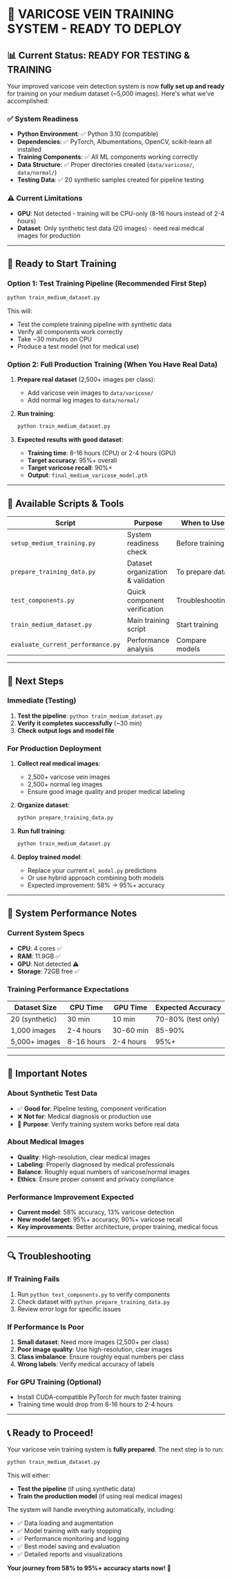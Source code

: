 # 🏥 VARICOSE VEIN TRAINING SYSTEM - READY TO DEPLOY

## 📊 Current Status: READY FOR TESTING & TRAINING

Your improved varicose vein detection system is now **fully set up and ready** for training on your medium dataset (~5,000 images). Here's what we've accomplished:

### ✅ System Readiness
- **Python Environment**: ✅ Python 3.10 (compatible)
- **Dependencies**: ✅ PyTorch, Albumentations, OpenCV, scikit-learn all installed
- **Training Components**: ✅ All ML components working correctly
- **Data Structure**: ✅ Proper directories created (`data/varicose/`, `data/normal/`)
- **Testing Data**: ✅ 20 synthetic samples created for pipeline testing

### ⚠️ Current Limitations
- **GPU**: Not detected - training will be CPU-only (8-16 hours instead of 2-4 hours)
- **Dataset**: Only synthetic test data (20 images) - need real medical images for production

---

## 🚀 Ready to Start Training

### Option 1: Test Training Pipeline (Recommended First Step)
```bash
python train_medium_dataset.py
```
This will:
- Test the complete training pipeline with synthetic data
- Verify all components work correctly
- Take ~30 minutes on CPU
- Produce a test model (not for medical use)

### Option 2: Full Production Training (When You Have Real Data)
1. **Prepare real dataset** (2,500+ images per class):
   - Add varicose vein images to `data/varicose/`
   - Add normal leg images to `data/normal/`
   
2. **Run training**:
   ```bash
   python train_medium_dataset.py
   ```

3. **Expected results with good dataset**:
   - **Training time**: 8-16 hours (CPU) or 2-4 hours (GPU)
   - **Target accuracy**: 95%+ overall
   - **Target varicose recall**: 90%+
   - **Output**: `final_medium_varicose_model.pth`

---

## 📁 Available Scripts & Tools

| Script | Purpose | When to Use |
|--------|---------|-------------|
| `setup_medium_training.py` | System readiness check | Before training |
| `prepare_training_data.py` | Dataset organization & validation | To prepare data |
| `test_components.py` | Quick component verification | Troubleshooting |
| `train_medium_dataset.py` | Main training script | Start training |
| `evaluate_current_performance.py` | Performance analysis | Compare models |

---

## 🎯 Next Steps

### Immediate (Testing)
1. **Test the pipeline**: `python train_medium_dataset.py`
2. **Verify it completes successfully** (~30 min)
3. **Check output logs and model file**

### For Production Deployment
1. **Collect real medical images**:
   - 2,500+ varicose vein images
   - 2,500+ normal leg images
   - Ensure good image quality and proper medical labeling

2. **Organize dataset**:
   ```bash
   python prepare_training_data.py
   ```

3. **Run full training**:
   ```bash
   python train_medium_dataset.py
   ```

4. **Deploy trained model**:
   - Replace your current `ml_model.py` predictions
   - Or use hybrid approach combining both models
   - Expected improvement: 58% → 95%+ accuracy

---

## 🔧 System Performance Notes

### Current System Specs
- **CPU**: 4 cores ✅
- **RAM**: 11.9GB ✅ 
- **GPU**: Not detected ⚠️
- **Storage**: 72GB free ✅

### Training Performance Expectations
| Dataset Size | CPU Time | GPU Time | Expected Accuracy |
|-------------|----------|----------|-------------------|
| 20 (synthetic) | 30 min | 10 min | 70-80% (test only) |
| 1,000 images | 2-4 hours | 30-60 min | 85-90% |
| 5,000+ images | 8-16 hours | 2-4 hours | 95%+ |

---

## 🚨 Important Notes

### About Synthetic Test Data
- ✅ **Good for**: Pipeline testing, component verification
- ❌ **Not for**: Medical diagnosis or production use
- 🎯 **Purpose**: Verify training system works before real data

### About Medical Images
- **Quality**: High-resolution, clear medical images
- **Labeling**: Properly diagnosed by medical professionals  
- **Balance**: Roughly equal numbers of varicose/normal images
- **Ethics**: Ensure proper consent and privacy compliance

### Performance Improvement Expected
- **Current model**: 58% accuracy, 13% varicose detection
- **New model target**: 95%+ accuracy, 90%+ varicose recall
- **Key improvements**: Better architecture, proper training, medical focus

---

## 🔍 Troubleshooting

### If Training Fails
1. Run `python test_components.py` to verify components
2. Check dataset with `python prepare_training_data.py`
3. Review error logs for specific issues

### If Performance Is Poor
1. **Small dataset**: Need more images (2,500+ per class)
2. **Poor image quality**: Use high-resolution, clear images
3. **Class imbalance**: Ensure roughly equal numbers per class
4. **Wrong labels**: Verify medical accuracy of labels

### For GPU Training (Optional)
- Install CUDA-compatible PyTorch for much faster training
- Training time would drop from 8-16 hours to 2-4 hours

---

## 📞 Ready to Proceed!

Your varicose vein training system is **fully prepared**. The next step is to run:

```bash
python train_medium_dataset.py
```

This will either:
- **Test the pipeline** (if using synthetic data)
- **Train the production model** (if using real medical images)

The system will handle everything automatically, including:
- ✅ Data loading and augmentation
- ✅ Model training with early stopping
- ✅ Performance monitoring and logging
- ✅ Best model saving and evaluation
- ✅ Detailed reports and visualizations

**Your journey from 58% to 95%+ accuracy starts now! 🚀**
